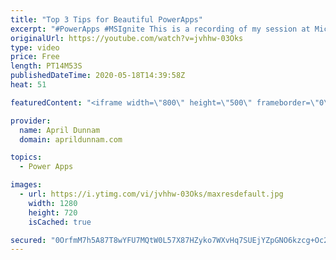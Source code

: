 ```yaml
---
title: "Top 3 Tips for Beautiful PowerApps"
excerpt: "#PowerApps #MSIgnite This is a recording of my session at Microsoft Ignite 2019 on \"Top 3 Tips for Beautiful PowerApps\".  In this 20 minute session, I show tips to help you improve the look and feel of your PowerApps."
originalUrl: https://youtube.com/watch?v=jvhhw-03Oks
type: video
price: Free
length: PT14M53S
publishedDateTime: 2020-05-18T14:39:58Z
heat: 51

featuredContent: "<iframe width=\"800\" height=\"500\" frameborder=\"0\" src=\"https://www.youtube.com/embed/jvhhw-03Oks\" allow=\"accelerometer; autoplay; encrypted-media; gyroscope; picture-in-picture\" allowfullscreen></iframe>"

provider:
  name: April Dunnam
  domain: aprildunnam.com

topics:
  - Power Apps

images:
  - url: https://i.ytimg.com/vi/jvhhw-03Oks/maxresdefault.jpg
    width: 1280
    height: 720
    isCached: true

secured: "0OrfmM7h5A87T8wYFU7MQtW0L57X87HZyko7WXvHq7SUEjYZpGNO6kzcg+Oc2ou5B3+k9suVOX7K5h4tTsyMiF6bulI64KsDXfLRkM3+ksz1UE92J04XM1J48XpcWdzCosvGYGYc5EQmf59LJ5y1wpHruBJYfvpOAvQ2VLvYAPo2OB+nbnCcNMFYYAJSx2mhpUhguOlBMNAqE19mUUcPiJyehvla5lyjfbI8ciyQyBNGP4Xbyr3Dwc0egUr4MEbOFxkNuNeGTr8rjmRFB5o80BXa+TpmykxvMketG1M21vCmzm74+TCGZg2Vpe1WAttY8Hw6xwj17eKbpF+9hbeSiGnVaXWSX+Gf6rUjkXZnX+zolX2H8RK7d4N2dYoHLIyp/iE3L/mW2abGW5ofqnFRokUqCbBGnymN4L5o3vLMmvA=;PMRYVwCw00SV32VRnzGSnw=="
---
```


